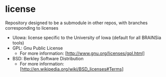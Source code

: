 license
=======

Repository designed to be a submodule in other repos, with branches corresponding to licenses
* UIowa: license specific to the University of Iowa (default for all BRAINSia tools)
* GPL: Gnu Public License
  * For more information: [http://www.gnu.org/licenses/gpl.html]
* BSD: Berkley Software Distribution
  * For more information: [http://en.wikipedia.org/wiki/BSD_licenses#Terms]
